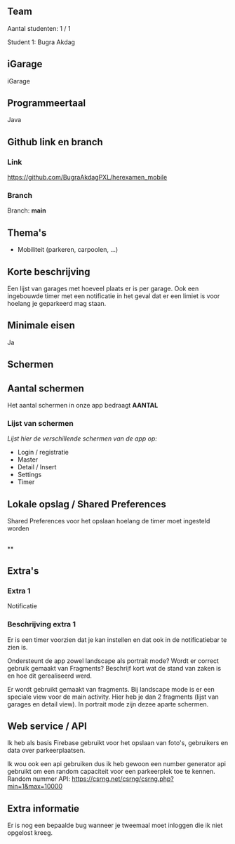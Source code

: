 ## Team

Aantal studenten: 1 / 1

Student 1: Bugra Akdag

## iGarage

iGarage

## Programmeertaal

Java

## Github link en branch

### Link

https://github.com/BugraAkdagPXL/herexamen_mobile

### Branch


Branch: **main**

## Thema's

* Mobiliteit (parkeren, carpoolen, ...)

## Korte beschrijving

Een lijst van garages met hoeveel plaats er is per garage. Ook een ingebouwde timer met een notificatie in het geval dat er een limiet is voor hoelang je geparkeerd mag staan.

## Minimale eisen

Ja

## Schermen

## Aantal schermen

Het aantal schermen in onze app bedraagt **AANTAL**

### Lijst van schermen

*Lijst hier de verschillende schermen van de app op:*


* Login / registratie
* Master
* Detail / Insert
* Settings
* Timer

## Lokale opslag / Shared Preferences

Shared Preferences voor het opslaan hoelang de timer moet ingesteld worden

## 

**

## Extra's

### Extra 1

Notificatie

### Beschrijving extra 1

Er is een timer voorzien dat je kan instellen en dat ook in de notificatiebar te zien is.

Ondersteunt de app zowel landscape als portrait mode? Wordt er correct gebruik gemaakt van Fragments? Beschrijf kort wat de stand van zaken is en hoe dit gerealiseerd werd.

Er wordt gebruikt gemaakt van fragments. Bij landscape mode is er een speciale view voor de main activity. Hier heb je dan 2 fragments (lijst van garages en detail view). In portrait mode zijn dezee aparte schermen.

## Web service / API

Ik heb als basis Firebase gebruikt voor het opslaan van foto's, gebruikers en data over parkeerplaatsen. 

Ik wou ook een api gebruiken dus ik heb gewoon een number generator api gebruikt om een random capaciteit voor een parkeerplek toe te kennen. 
Random nummer API: https://csrng.net/csrng/csrng.php?min=1&max=10000


## Extra informatie

Er is nog een bepaalde bug wanneer je tweemaal moet inloggen die ik niet opgelost kreeg.
